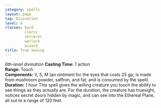 ```yaml
---
category: spells
layout: page
tag: Divination
level: 6
classes: bard
         cleric
         sorcerer
         warlock
         wizard
title: True Seeing 
---
```

_6th-level divination_ 
**Casting Time:** 1 action    
**Range:** Touch    
**Components:** V, S, M (an ointment for the eyes that costs 25 gp; is made from mushroom powder, saffron, and fat; and is consumed by the spell)    
**Duration:** 1 hour 
This spell gives the willing creature you touch the ability to see things as they actually are. For the duration, the creature has truesight, notices secret doors hidden by magic, and can see into the Ethereal Plane, all out to a range of 120 feet. 
